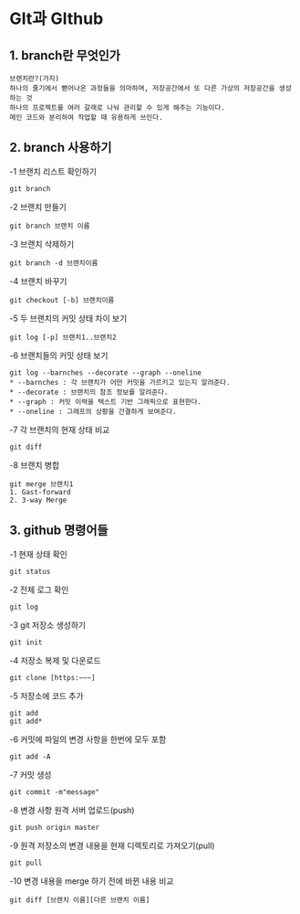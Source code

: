 # GIt과 GIthub
## 1. branch란 무엇인가
```
브랜치란?(가지)
하나의 줄기에서 뻗어나온 과정들을 의마하며, 저장공간에서 또 다른 가상의 저장공간을 생성하는 것
하나의 프로젝트를 여러 갈래로 나눠 관리할 수 있게 해주는 기능이다.
메인 코드와 분리하여 작업할 때 유용하게 쓰인다.
```
## 2. branch 사용하기

-1 브랜치 리스트 확인하기
```
git branch
```
-2 브랜치 만들기
```
git branch 브랜치 이름
```
-3 브랜치 삭제하기
```
git branch -d 브랜치이름
```
-4 브랜치 바꾸기
```
git checkout [-b] 브랜치이름
```
-5 두 브랜치의 커밋 상태 차이 보기
```
git log [-p] 브랜치1..브랜치2
```
-6 브랜치들의 커밋 상태 보기
```
git log --barnches --decorate --graph --oneline
* --barnches : 각 브랜치가 어떤 커밋을 가르키고 있는지 알려준다.
* --decorate : 브랜치의 참조 정보를 알려준다.
* --graph : 커밋 이력을 텍스트 기반 그래픽으로 표현한다.
* --oneline : 그래프의 상황을 간결하게 보여준다.
```
-7 각 브랜치의 현재 상태 비교
```
git diff
```
-8 브랜치 병합
```
git merge 브랜치1
1. Gast-forward
2. 3-way Merge
```
## 3. github 명령어들
-1 현재 상태 확인
```
git status
```
-2 전체 로그 확인
```
git log
```
-3 git 저장소 생성하기
```
git init
```
-4 저장소 복제 및 다운로드
```
git clone [https:~~~]
```
-5 저장소에 코드 추가
```
git add
git add*
```
-6 커밋에 파일의 변경 사항을 한번에 모두 포함
```
git add -A
```
-7 커밋 생성
```
git commit -m"message"
```
-8 변경 사항 원격 서버 업로드(push)
```
git push origin master
```
-9 원격 저장소의 변경 내용을 현재 디렉토리로 가져오기(pull)
```
git pull
```
-10 변경 내용을 merge 하기 전에 바뀐 내용 비교
```
git diff [브랜치 이름][다른 브랜치 이름]
